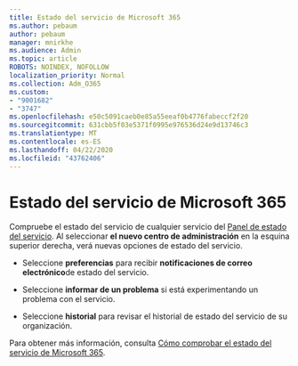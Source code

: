 ```yaml
---
title: Estado del servicio de Microsoft 365
ms.author: pebaum
author: pebaum
manager: mnirkhe
ms.audience: Admin
ms.topic: article
ROBOTS: NOINDEX, NOFOLLOW
localization_priority: Normal
ms.collection: Adm_O365
ms.custom:
- "9001682"
- "3747"
ms.openlocfilehash: e50c5091caeb0e85a55eeaf0b4776fabeccf2f20
ms.sourcegitcommit: 631cbb5f03e5371f0995e976536d24e9d13746c3
ms.translationtype: MT
ms.contentlocale: es-ES
ms.lasthandoff: 04/22/2020
ms.locfileid: "43762406"
---
```

# <a name="microsoft-365-service-health"></a>Estado del servicio de Microsoft 365


Compruebe el estado del servicio de cualquier servicio del [Panel de estado del servicio](https://admin.microsoft.com/Adminportal/Home?source=applauncher#/servicehealth). Al seleccionar **el nuevo centro de administración** en la esquina superior derecha, verá nuevas opciones de estado del servicio.

- Seleccione **preferencias** para recibir **notificaciones de correo electrónico**de estado del servicio.

- Seleccione **informar de un problema** si está experimentando un problema con el servicio.

- Seleccione **historial** para revisar el historial de estado del servicio de su organización. 

Para obtener más información, consulta [Cómo comprobar el estado del servicio de Microsoft 365](https://docs.microsoft.com/office365/enterprise/view-service-health). 